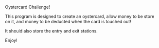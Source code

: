 Oystercard Challenge!

This program is designed to create an oystercard, allow money to be store on it, and money to be deducted when the card is touched out!

It should also store the entry and exit stations.

Enjoy!
